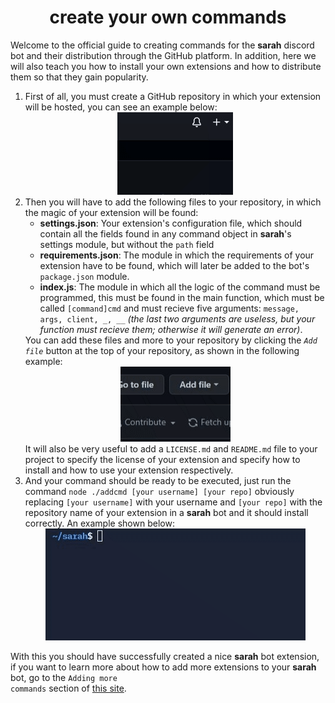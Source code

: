 <h1 align="center">create your own commands</h1>
Welcome to the official guide to creating commands for the <b>sarah</b> discord bot and their distribution through the GitHub platform. In addition, here we will also teach you how to install your own extensions and how to distribute them so that they gain popularity.
<ol>
<li> First of all, you must create a GitHub repository in which your extension will be hosted, you can see an example below:
<div align="center"><img src="../assets/create-repository.gif"></div></li>
<li>Then you will have to add the following files to your repository, in which the magic of your extension will be found:
<ul>
<li> <b>settings.json</b>: Your extension's configuration file, which should contain all the fields found in any command object in <b>sarah</b>'s settings module, but without the <code>path</code> field</li>
<li> <b>requirements.json</b>: The module in which the requirements of your extension have to be found, which will later be added to the bot's <code>package.json</code> module.</li>
<li> <b>index.js</b>: The module in which all the logic of the command must be programmed, this must be found in the main function, which must be called <code>[command]cmd</code> and must recieve five arguments: <code>message, args, client, _, __</code> <i>(the last two arguments are useless, but your function must recieve them; otherwise it will generate an error)</i>.</li>
</ul>
You can add these files and more to your repository by clicking the <i><code>Add file</code></i> button at the top of your repository, as shown in the following example:
<div align="center"><img src="../assets/adding.gif"></div>
It will also be very useful to add a <code>LICENSE.md</code> and <code>README.md</code> file to your project to specify the license of your extension and specify how to install and how to use your extension respectively.
</li>
<li>And your command should be ready to be executed, just run the command <code>node ./addcmd [your username] [your repo]</code> obviously replacing <code>[your username]</code> with your username and <code>[your repo]</code> with the repository name of your extension in a <b>sarah</b> bot and it should install correctly. An example shown below:
<div align="center"><img src="../assets/addcmd.gif"></div></li>
</ol>

With this you should have successfully created a nice <b>sarah</b> bot extension, if you want to learn more about how to add more extensions to your <b>sarah</b> bot, go to the <code>Adding more commands</code> section of <a href="../README.md">this site</a>.